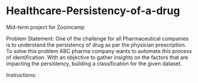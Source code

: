 # Healthcare-Persistency-of-a-drug
Mid-term project for Zoomcamp

Problem Statement:
One of the challenge for all Pharmaceutical companies is to understand the persistency of drug as per the physician prescription. To solve this problem ABC pharma company wants to automate this process of identification. With an objective to gather insights on the factors that are impacting the persistency, building a classification for the given dataset.

Instructions:

